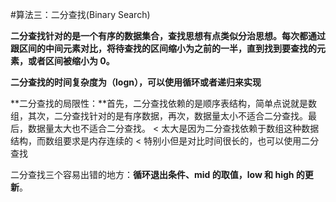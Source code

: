 #算法三：二分查找(Binary Search)

**二分查找针对的是一个有序的数据集合，查找思想有点类似分治思想。每次都通过跟区间的中间元素对比，将待查找的区间缩小为之前的一半，直到找到要查找的元素，或者区间被缩小为 0。**

**二分查找的时间复杂度为（logn），可以使用循环或者递归来实现**

**二分查找的局限性：**首先，二分查找依赖的是顺序表结构，简单点说就是数组，其次，二分查找针对的是有序数据，再次，数据量太小不适合二分查找。最后，数据量太大也不适合二分查找。
< 太大是因为二分查找依赖于数组这种数据结构，而数组要求是内存连续的
< 特别小但是对比时间很长的，也可以使用二分查找

二分查找三个容易出错的地方：**循环退出条件、mid 的取值，low 和 high 的更新**。